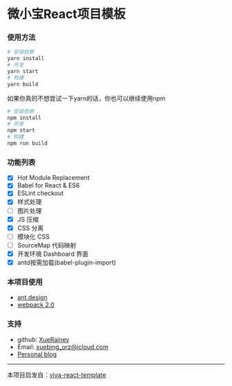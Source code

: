 # 微小宝React项目模板

### 使用方法

```bash
# 安装依赖
yarn install
# 开发
yarn start
# 构建
yarn build
```

如果你真的不想尝试一下yarn的话，你也可以继续使用npm

```bash
# 安装依赖
npm install
# 开发
npm start
# 构建
npm run build
```

### 功能列表

- [x] Hot Module Replacement
- [x] Babel for React & ES6
- [x] ESLint checkout
- [x] 样式处理
- [ ] 图片处理
- [x] JS 压缩
- [x] CSS 分离
- [ ] 模块化 CSS
- [ ] SourceMap 代码映射
- [x] 开发环境 Dashboard 界面
- [x] antd按需加载(babel-plugin-import)

### 本项目使用

- [ant.design](https://ant.design/)
- [webpack 2.0](http://webpack.js.org/)


### 支持

- github: [XueRainey](https://github.com/XueRainey)
- Email: [xuebing_orz@icloud.com](mailto:xuebing_orz@icloud.com)
- [Personal blog](http://www.rainey.space/)

---

本项目启发自：[viva-react-template](https://github.com/QuVideo/viva-react-template)
